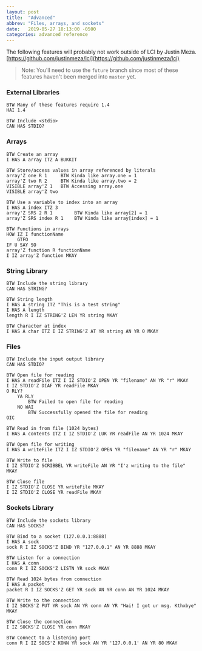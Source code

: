 ```yaml
---
layout: post
title:  "Advanced"
abbrev: "Files, arrays, and sockets"
date:   2019-05-27 18:13:00 -0500
categories: advanced reference
---
```


The following features will probably not work outside of LCI by Justin Meza.
[https://github.com/justinmeza/lci](https://github.com/justinmeza/lci)

> Note: You'll need to use the `future` branch since most of these
> features haven't been merged into `master` yet.

### External Libraries ###
	BTW Many of these features require 1.4
	HAI 1.4

	BTW Include <stdio>
	CAN HAS STDIO?

### Arrays ###
	BTW Create an array
	I HAS A array ITZ A BUKKIT

	BTW Store/access values in array referenced by literals
	array'Z one R 1     BTW Kinda like array.one = 1
	array'Z two R 2     BTW Kinda like array.two = 2
	VISIBLE array'Z 1   BTW Accessing array.one
	VISIBLE array'Z two

	BTW Use a variable to index into an array
	I HAS A index ITZ 3
	array'Z SRS 2 R 1        BTW Kinda like array[2] = 1
	array'Z SRS index R 1    BTW Kinda like array[index] = 1

	BTW Functions in arrays
	HOW IZ I functionName
		GTFO
	IF U SAY SO
	array'Z function R functionName
	I IZ array'Z function MKAY

### String Library ###
	BTW Include the string library
	CAN HAS STRING?

	BTW String length
	I HAS A string ITZ "This is a test string"
	I HAS A length
	length R I IZ STRING'Z LEN YR string MKAY

	BTW Character at index
	I HAS A char ITZ I IZ STRING'Z AT YR string AN YR 0 MKAY

### Files ###
	BTW Include the input output library
	CAN HAS STDIO?

	BTW Open file for reading
	I HAS A readFile ITZ I IZ STDIO'Z OPEN YR "filename" AN YR "r" MKAY
	I IZ STDIO'Z DIAF YR readFile MKAY
	O RLY?
		YA RLY
			BTW Failed to open file for reading
		NO WAI
			BTW Successfully opened the file for reading
	OIC

	BTW Read in from file (1024 bytes)
	I HAS A contents ITZ I IZ STDIO'Z LUK YR readFile AN YR 1024 MKAY

	BTW Open file for writing
	I HAS A writeFile ITZ I IZ STDIO'Z OPEN YR "filename" AN YR "r" MKAY

	BTW Write to file
	I IZ STDIO'Z SCRIBBEL YR writeFile AN YR "I'z writing to the file" MKAY

	BTW Close file
	I IZ STDIO'Z CLOSE YR writeFile MKAY
	I IZ STDIO'Z CLOSE YR readFile MKAY

### Sockets Library ###
	BTW Include the sockets library
	CAN HAS SOCKS?

	BTW Bind to a socket (127.0.0.1:8888)
	I HAS A sock
	sock R I IZ SOCKS'Z BIND YR "127.0.0.1" AN YR 8888 MKAY

	BTW Listen for a connection
	I HAS A conn
	conn R I IZ SOCKS'Z LISTN YR sock MKAY

	BTW Read 1024 bytes from connection
	I HAS A packet
	packet R I IZ SOCKS'Z GET YR sock AN YR conn AN YR 1024 MKAY

	BTW Write to the connection
	I IZ SOCKS'Z PUT YR sock AN YR conn AN YR "Hai! I got ur msg. Kthxbye" MKAY

	BTW Close the connection
	I IZ SOCKS'Z CLOSE YR conn MKAY

	BTW Connect to a listening port
	conn R I IZ SOCS'Z KONN YR sock AN YR '127.0.0.1' AN YR 80 MKAY
